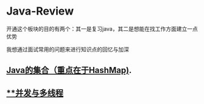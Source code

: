 # Java-Review
开通这个板块的目的有两个：其一是复习java，其二是想能在找工作方面建立一点优势

我想通过面试常用的问题来进行知识点的回忆与加深

## [**Java的集合（重点在于HashMap)**](https://github.com/Iloveprograming/Java-Review/blob/master/Java%E9%9B%86%E5%90%88.md).

## [**并发与多线程](#)
